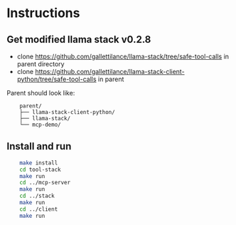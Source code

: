 # Instructions

## Get modified llama stack v0.2.8

- clone https://github.com/gallettilance/llama-stack/tree/safe-tool-calls in parent directory
- clone https://github.com/gallettilance/llama-stack-client-python/tree/safe-tool-calls in parent

Parent should look like:

```
    parent/
    ├── llama-stack-client-python/
    ├── llama-stack/
    └── mcp-demo/
```

## Install and run

```bash
    make install
    cd tool-stack
    make run
    cd ../mcp-server
    make run
    cd ../stack
    make run
    cd ../client
    make run
```
